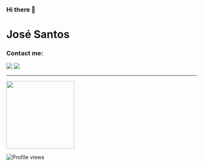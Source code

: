 ### Hi there 👋

# José Santos 

### Contact me:

<a href="https://www.linkedin.com/in/jos%C3%A9-ant%C3%B3nio-filipe-santos-20a01a215/" target="_blank">
<img src="https://img.shields.io/badge/LinkedIn-0077B5?style=for-the-badge&logo=linkedin&logoColor=white)" ></a>
<a href="zezocas001@gmail.com" target="_blank"><img src="https://img.shields.io/badge/email-D14836?style=for-the-badge&logo=gmail&logoColor=white" ></a>
 
 ---



<a href="https://github.com/zezocas0">
  <img height="180em" src="https://github-readme-stats.vercel.app/api?username=zezocas0&count_private=true&theme=tokyonight&show_icons=true" />
</a>

<!--[![Twitter Follow](https://img.shields.io/twitter/follow/sousadev?label=Follow)](https://twitter.com/sousadev)-->
![Profile views](https://gpvc.arturio.dev/zezocas0)

